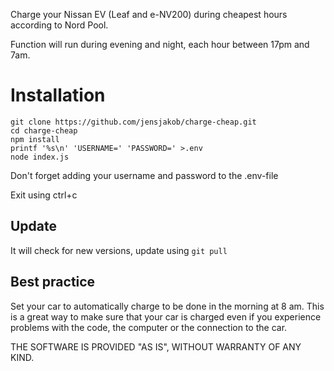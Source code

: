 Charge your Nissan EV (Leaf and e-NV200) during cheapest hours according to Nord Pool.

Function will run during evening and night, each hour between 17pm and 7am.

# Installation
```
git clone https://github.com/jensjakob/charge-cheap.git
cd charge-cheap
npm install
printf '%s\n' 'USERNAME=' 'PASSWORD=' >.env
node index.js
```
Don't forget adding your username and password to the .env-file

Exit using ctrl+c

## Update

It will check for new versions, update using ``git pull``

## Best practice
Set your car to automatically charge to be done in the morning at 8 am. This is a great way to make sure that your car is charged even if you experience problems with the code, the computer or the connection to the car.

THE SOFTWARE IS PROVIDED "AS IS", WITHOUT WARRANTY OF ANY KIND.
